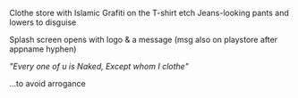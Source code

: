 
Clothe store with Islamic Grafiti on the T-shirt etch
Jeans-looking pants and lowers to disguise

Splash screen opens with logo &  a message (msg also on playstore after appname hyphen)

_"Every one of u is Naked, Except whom I clothe"_ 

...to avoid arrogance